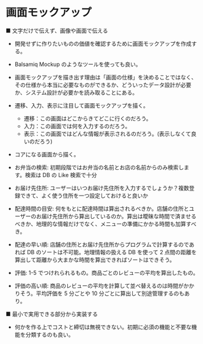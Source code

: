 # 画面モックアップ

■ 文字だけで伝えず、画像や画面で伝える

- 開発せずに作りたいものの価値を確認するために画面モックアップを作成する。
- Balsamiq Mockup のようなツールを使っても良い。
- 画面モックアップを描き出す理由は「画面の仕様」を決めることではなく、その仕様から本当に必要なものができるか、どういったデータ設計が必要か、システム設計が必要かを読み取ることにある。
- 遷移、入力、表示に注目して画面モックアップを描く。
  - 遷移：この画面はどこからきてどこに行くのだろう。
  - 入力：この画面では何を入力するのだろう。
  - 表示：この画面ではどんな情報が表示されるのだろう。(表示しなくて良いのだろう)
- コアになる画面から描く。

- お弁当の検索: 初期段階ではお弁当の名前とお店の名前からのみ検索します。検索は DB の Like 検索で十分
- お届け先住所: ユーザーはいつお届け先住所を入力するでしょうか？複数登録できて、よく使う住所を一つ設定しておけると良いか
- 配達時間の目安: 何をもとに配達時間は算出されるべきか。店舗の住所とユーザーのお届け先住所から算出しているのか。算出は曖昧な時間で済ませるべきか、地理的な情報だけでなく、メニューの準備にかかる時間も加算すべき。
- 配達の早い順: 店舗の住所とお届け先住所からプログラムで計算するのであれば DB のソートは不可能。地理情報の扱える DB を使って 2 点間の距離を算出して距離から大まかな時間を算出できればソートはできそう。
- 評価: 1-5 でつけれられるもの。商品ごとのレビューの平均を算出したもの。
- 評価の高い順: 商品のレビューの平均を計算して並べ替えるのは時間がかかりそう。平均評価を 5 分ごとや 10 分ごとに算出して別途管理するのもあり。

■ 最小で実用できる部分から実装する

- 何かを作る上でコストと締切は無視できない。初期に必須の機能と不要な機能を分類するのも良い。
